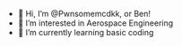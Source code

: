 - 👋 Hi, I’m @Pwnsomemcdkk, or Ben!
- 👀 I’m interested in Aerospace Engineering
- 🌱 I’m currently learning basic coding

<!---
Pwnsomemcdkk/Pwnsomemcdkk is a ✨ special ✨ repository because its `README.md` (this file) appears on your GitHub profile.
You can click the Preview link to take a look at your changes.
--->
